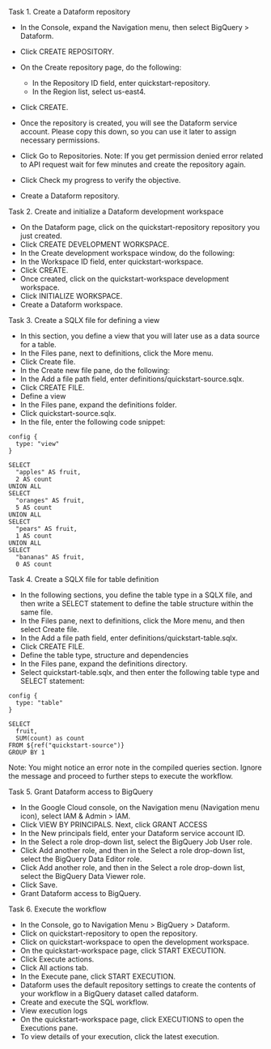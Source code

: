 Task 1. Create a Dataform repository
* In the Console, expand the Navigation menu, then select BigQuery > Dataform.
* Click CREATE REPOSITORY.
* On the Create repository page, do the following:
  - In the Repository ID field, enter quickstart-repository.
  - In the Region list, select us-east4.
* Click CREATE.
* Once the repository is created, you will see the Dataform service account. Please copy this down, so you can use it later to assign necessary permissions.
* Click Go to Repositories.
Note: If you get permission denied error related to API request wait for few minutes and create the repository again.

* Click Check my progress to verify the objective.
* Create a Dataform repository.

Task 2. Create and initialize a Dataform development workspace
* On the Dataform page, click on the quickstart-repository repository you just created.
* Click CREATE DEVELOPMENT WORKSPACE.
* In the Create development workspace window, do the following:
* In the Workspace ID field, enter quickstart-workspace.
* Click CREATE.
* Once created, click on the quickstart-workspace development workspace.
* Click INITIALIZE WORKSPACE.
* Create a Dataform workspace.

Task 3. Create a SQLX file for defining a view
* In this section, you define a view that you will later use as a data source for a table.
* In the Files pane, next to definitions, click the More menu.
* Click Create file.
* In the Create new file pane, do the following:
* In the Add a file path field, enter definitions/quickstart-source.sqlx.
* Click CREATE FILE.
* Define a view
* In the Files pane, expand the definitions folder.
* Click quickstart-source.sqlx.
* In the file, enter the following code snippet:
```
config {
  type: "view"
}

SELECT
  "apples" AS fruit,
  2 AS count
UNION ALL
SELECT
  "oranges" AS fruit,
  5 AS count
UNION ALL
SELECT
  "pears" AS fruit,
  1 AS count
UNION ALL
SELECT
  "bananas" AS fruit,
  0 AS count
```
Task 4. Create a SQLX file for table definition
* In the following sections, you define the table type in a SQLX file, and then write a SELECT statement to define the table structure within the same file.
* In the Files pane, next to definitions, click the More menu, and then select Create file.
* In the Add a file path field, enter definitions/quickstart-table.sqlx.
* Click CREATE FILE.
* Define the table type, structure and dependencies
* In the Files pane, expand the definitions directory.
* Select quickstart-table.sqlx, and then enter the following table type and SELECT statement:
```
config {
  type: "table"
}

SELECT
  fruit,
  SUM(count) as count
FROM ${ref("quickstart-source")}
GROUP BY 1
```
Note: You might notice an error note in the compiled queries section. Ignore the message and proceed to further steps to execute the workflow.

Task 5. Grant Dataform access to BigQuery
* In the Google Cloud console, on the Navigation menu (Navigation menu icon), select IAM & Admin > IAM.
* Click VIEW BY PRINCIPALS. Next, click GRANT ACCESS
* In the New principals field, enter your Dataform service account ID.
* In the Select a role drop-down list, select the BigQuery Job User role.
* Click Add another role, and then in the Select a role drop-down list, select the BigQuery Data Editor role.
* Click Add another role, and then in the Select a role drop-down list, select the BigQuery Data Viewer role.
* Click Save.
* Grant Dataform access to BigQuery.

Task 6. Execute the workflow
* In the Console, go to Navigation Menu > BigQuery > Dataform.
* Click on quickstart-repository to open the repository.
* Click on quickstart-workspace to open the development workspace.
* On the quickstart-workspace page, click START EXECUTION.
* Click Execute actions.
* Click All actions tab.
* In the Execute pane, click START EXECUTION.
* Dataform uses the default repository settings to create the contents of your workflow in a BigQuery dataset called dataform.
* Create and execute the SQL workflow.
* View execution logs
* On the quickstart-workspace page, click EXECUTIONS to open the Executions pane.
* To view details of your execution, click the latest execution.
